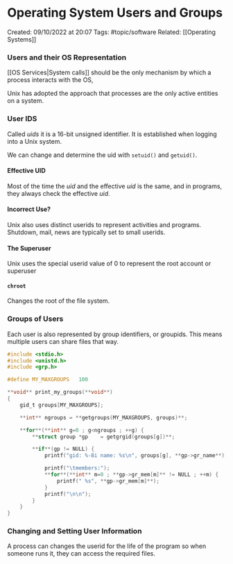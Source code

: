 # Operating System Users and Groups
Created: 09/10/2022 at 20:07
Tags: #topic/software 
Related: [[Operating Systems]]

### Users and their OS Representation
[[OS Services|System calls]] should be the only mechanism by which a process interacts with the OS,

Unix has adopted the approach that processes are the only active entities on a system.

### User IDS
Called *uids* it is a 16-bit unsigned identifier. It is established when logging into a Unix system.

We can change and determine the uid with `setuid()` and `getuid()`.


#### Effective UID
Most of the time the *uid* and the effective *uid* is the same, and in programs, they always check the effective *uid*.

#### Incorrect Use?
Unix also uses distinct userids to represent activities and programs. Shutdown, mail, news are typically set to small userids.

#### The Superuser
Unix uses the special userid value of 0 to represent the root account or superuser

#### `chroot`
Changes the root of the file system.

### Groups of Users
 Each user is also represented by group identifiers, or groupids. This means multiple users can share files that way.
```c
#include <stdio.h>
#include <unistd.h>
#include <grp.h>

#define MY_MAXGROUPS   100

**void** print_my_groups(**void**)
{
    gid_t groups[MY_MAXGROUPS];

    **int** ngroups = **getgroups(MY_MAXGROUPS, groups)**;

    **for**(**int** g=0 ; g<ngroups ; ++g) {
        **struct group *gp    = getgrgid(groups[g])**;

        **if**(gp != NULL) {
            printf("gid: %-8i name: %s\n", groups[g], **gp->gr_name**);

            printf("\tmembers:");
            **for**(**int** m=0 ; **gp->gr_mem[m]** != NULL ; ++m) {
                printf(" %s", **gp->gr_mem[m]**);
            }
            printf("\n\n");
        }
    }
}
```

### Changing and Setting User Information
A process can changes the userid for the life of the program so when someone runs it, they can access the required files.